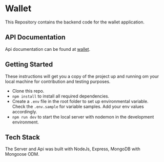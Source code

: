 # Wallet

This Repository contains the backend code for the wallet application.

## API Documentation

Api documentation can be found at [wallet](https://documenter.getpostman.com/view/12113312/UVsFzp1N).

## Getting Started

These instructions will get you a copy of the project up and running om your local machine for contribution and testing purposes.

- Clone this repo.
- `npm install` to install all required dependencies.
- Create a `.env` file in the root folder to set up environmental variable. Check the `.env.sample` for variable samples. Add your env values accordingly.
- `npm run dev` to start the local server with nodemon in the development environment.

## Tech Stack

The Server and Api was built with NodeJs, Express, MongoDB with Mongoose ODM.